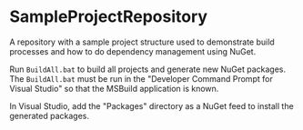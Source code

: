 SampleProjectRepository
=======================

A repository with a sample project structure used to demonstrate build processes and how to do dependency management using NuGet. 

Run `BuildAll.bat` to build all projects and generate new NuGet packages. 
The `BuildAll.bat` must be run in the "Developer Command Prompt for Visual Studio" so that the MSBuild application is known. 

In Visual Studio, add the "Packages" directory as a NuGet feed to install the generated packages. 
